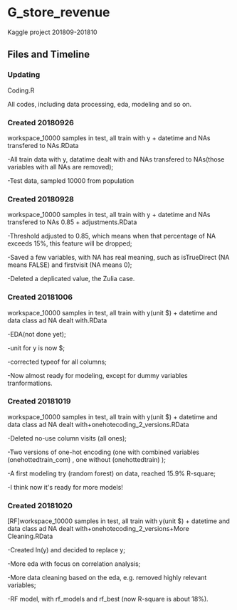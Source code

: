 # G_store_revenue
Kaggle project 201809-201810

## Files and Timeline
### Updating
Coding.R

All codes, including data processing, eda, modeling and so on.
### Created 20180926
workspace_10000 samples in test, all train with y + datetime and NAs transfered to NAs.RData

-All train data with y, datatime dealt with and NAs transfered to NAs(those variables with all NAs are removed); 

-Test data, sampled 10000 from population
### Created 20180928
workspace_10000 samples in test, all train with y + datetime and NAs transfered to NAs 0.85 + adjustments.RData

-Threshold adjusted to 0.85, which means when that percentage of NA exceeds 15%, this feature will be dropped;

-Saved a few variables, with NA has real meaning, such as isTrueDirect (NA means FALSE) and firstvisit (NA means 0);

-Deleted a deplicated value, the Zulia case.
### Created 20181006
workspace_10000 samples in test, all train with y(unit $) + datetime and data class ad NA dealt with.RData

-EDA(not done yet);

-unit for y is now $;

-corrected typeof for all columns;

-Now almost ready for modeling, except for dummy variables tranformations.
### Created 20181019
workspace_10000 samples in test, all train with y(unit $) + datetime and data class ad NA dealt with+onehotecoding_2_versions.RData

-Deleted no-use column visits (all ones);

-Two versions of one-hot encoding (one with combined variables (onehottedtrain_com) , one without (onehottedtrain) );

-A first modeling try (random forest) on data, reached 15.9% R-square;

-I think now it's ready for more models!
### Created 20181020
[RF]workspace_10000 samples in test, all train with y(unit $) + datetime and data class ad NA dealt with+onehotecoding_2_versions+More Cleaning.RData

-Created ln(y) and decided to replace y;

-More eda with focus on correlation analysis;

-More data cleaning based on the eda, e.g. removed highly relevant variables;

-RF model, with rf_models and rf_best (now R-square is about 18%).
